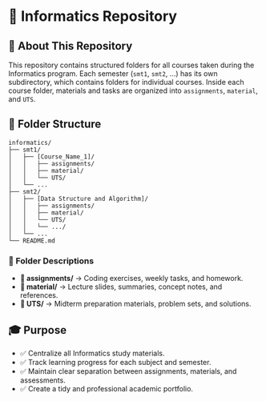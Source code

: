 # 📌 Informatics Repository

## 🎯 About This Repository

This repository contains structured folders for all courses taken during the Informatics program. Each semester (`smt1`, `smt2`, ...) has its own subdirectory, which contains folders for individual courses. Inside each course folder, materials and tasks are organized into `assignments`, `material`, and `UTS`.

## 📂 Folder Structure

```
informatics/
├── smt1/
│   ├── [Course_Name_1]/
│   │   ├── assignments/
│   │   ├── material/
│   │   └── UTS/
│   └── ...
├── smt2/
│   ├── [Data Structure and Algorithm]/
│   │   ├── assignments/
│   │   ├── material/
│   │   └── UTS/
│   │   └── .../
│   └── ...
└── README.md
```

### 📁 Folder Descriptions

* **📁 assignments/** → Coding exercises, weekly tasks, and homework.
* **📁 material/** → Lecture slides, summaries, concept notes, and references.
* **📁 UTS/** → Midterm preparation materials, problem sets, and solutions.

## 🎓 Purpose

* ✅ Centralize all Informatics study materials.
* ✅ Track learning progress for each subject and semester.
* ✅ Maintain clear separation between assignments, materials, and assessments.
* ✅ Create a tidy and professional academic portfolio.
